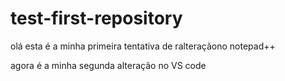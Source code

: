 # test-first-repository

olá esta é a minha primeira tentativa de ralteraçãono notepad++

agora é a minha segunda alteração no VS code
